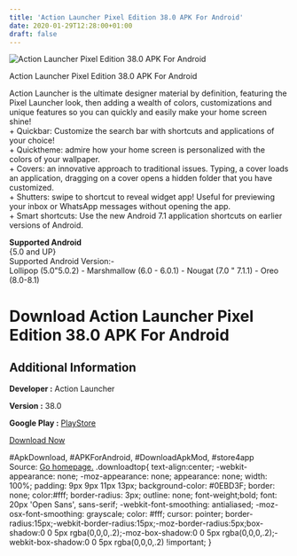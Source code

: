 ```yaml
---
title: 'Action Launcher Pixel Edition 38.0 APK For Android'
date: 2020-01-29T12:28:00+01:00
draft: false
---
```


![Action Launcher Pixel Edition 38.0 APK For Android](https://i0.wp.com/apkhome.net/wp-content/uploads/2018/12/Action-Launcher-Pixel-Edition-38.0.png "Action Launcher Pixel Edition 38.0 APK For Android")

  

Action Launcher Pixel Edition 38.0 APK For Android

Action Launcher is the ultimate designer material by definition, featuring the Pixel Launcher look, then adding a wealth of colors, customizations and unique features so you can quickly and easily make your home screen shine!  
\+ Quickbar: Customize the search bar with shortcuts and applications of your choice!  
\+ Quicktheme: admire how your home screen is personalized with the colors of your wallpaper.  
\+ Covers: an innovative approach to traditional issues. Typing, a cover loads an application, dragging on a cover opens a hidden folder that you have customized.  
\+ Shutters: swipe to shortcut to reveal widget app! Useful for previewing your inbox or WhatsApp messages without opening the app.  
\+ Smart shortcuts: Use the new Android 7.1 application shortcuts on earlier versions of Android.

**Supported Android**  
{5.0 and UP}  
Supported Android Version:-  
Lollipop (5.0"5.0.2) - Marshmallow (6.0 - 6.0.1) - Nougat (7.0 " 7.1.1) - Oreo (8.0-8.1)

Download Action Launcher Pixel Edition 38.0 APK For Android
===========================================================

Additional Information
----------------------

**Developer :** Action Launcher

**Version :** 38.0

**Google Play :** [PlayStore](https://play.google.com/store/apps/details?id=com.actionlauncher.playstore)

  

[Download Now](https://store4app.co/post/action-launcher-pixel-edition-38-0-apk-for-android_1573671323)

  
#ApkDownload, #APKForAndroid, #DownloadApkMod, #store4app  
Source: [Go homepage.](https://store4app.co/post/action-launcher-pixel-edition-38-0-apk-for-android_1573671323) .downloadtop{ text-align:center; -webkit-appearance: none; -moz-appearance: none; appearance: none; width: 100%; padding: 9px 9px 11px 13px; background-color: #0EBD3F; border: none; color:#fff; border-radius: 3px; outline: none; font-weight;bold; font: 20px 'Open Sans', sans-serif; -webkit-font-smoothing: antialiased; -moz-osx-font-smoothing: grayscale; color: #fff; cursor: pointer; border-radius:15px;-webkit-border-radius:15px;-moz-border-radius:5px;box-shadow:0 0 5px rgba(0,0,0,.2);-moz-box-shadow:0 0 5px rgba(0,0,0,.2);-webkit-box-shadow:0 0 5px rgba(0,0,0,.2) !important; }
